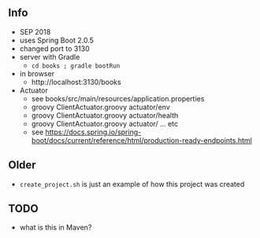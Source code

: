 
## Info

* SEP 2018
* uses Spring Boot 2.0.5
* changed port to 3130
* server with Gradle
    * `cd books ; gradle bootRun`
* in browser
    * http://localhost:3130/books
* Actuator
    * see books/src/main/resources/application.properties
    * groovy ClientActuator.groovy actuator/env
    * groovy ClientActuator.groovy actuator/health
    * groovy ClientActuator.groovy actuator/ ... etc
    * see https://docs.spring.io/spring-boot/docs/current/reference/html/production-ready-endpoints.html

## Older

* `create_project.sh` is just an example of how this project was created

## TODO

* what is this in Maven?

